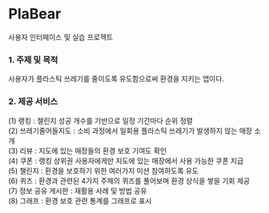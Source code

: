 # PlaBear
사용자 인터페이스 및 실습 프로젝트

### 1. 주제 및 목적
사용자가 플라스틱 쓰레기를 줄이도록 유도함으로써 환경을 지키는 앱이다.
### 2. 제공 서비스
(1) 랭킹 : 챌린지 성공 개수를 기반으로 일정 기간마다 순위 정렬\
(2) 쓰레기줄어들지도 : 소비 과정에서 일회용 플라스틱 쓰레기가 발생하지 않는 매장 소개\
(3) 리뷰 : 지도에 있는 매장들의 환경 보호 기여도 확인\
(4) 쿠폰 : 랭킹 상위권 사용자에게만 지도에 있는 매장에서 사용 가능한 쿠폰 지급\
(5) 챌린지 : 환경을 보호하기 위한 여러가지 미션 참여하도록 유도\
(6) 퀴즈 : 환경과 관련된 4가지 주제의 퀴즈를 풀어보며 환경 상식을 쌓을 기회 제공\
(7) 정보 공유 게시판 : 재활용 사례 및 방법 공유\
(8) 그래프 : 환경 보호 관련 통계를 그래프로 표시
